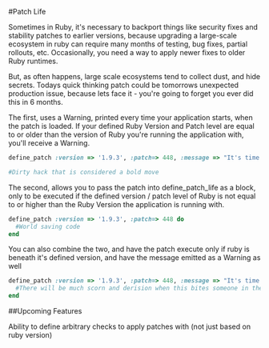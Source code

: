 #Patch Life

Sometimes in Ruby, it's necessary to backport things like security fixes and stability patches to earlier versions, because upgrading a large-scale ecosystem in ruby can require many months of testing, bug fixes, partial rollouts, etc. Occasionally, you need a way to apply newer fixes to older Ruby runtimes.

But, as often happens, large scale ecosystems tend to collect dust, and hide secrets. Todays quick thinking patch could be tomorrows unexpected production issue, because lets face it - you're going to forget you ever did this in 6 months.

The first, uses a Warning, printed every time your application starts, when the patch is loaded. If your defined Ruby Version and Patch level are equal to or older than the version of Ruby you're running the application with, you'll receive a Warning.

```ruby
define_patch :version => '1.9.3', :patch=> 448, :message => "It's time to remove me, as you've upgraded to a version of ruby where this code is no longer needed"

#Dirty hack that is considered a bold move
```

The second, allows you to pass the patch into define_patch_life as a block, only to be executed if the defined version / patch level of Ruby is not equal to or higher than the Ruby Version the application is running with.

```ruby
define_patch :version => '1.9.3', :patch=> 448 do
  #World saving code
end
```

You can also combine the two, and have the patch execute only if ruby is beneath it's defined version, and have the message emitted as a Warning as well

```ruby
define_patch :version => '1.9.3', :patch=> 448, :message => "It's time to remove me, as you've upgraded to a version of ruby where this code is no longer needed" do
  #There will be much scorn and derision when this bites someone in the ass
end
```

##Upcoming Features

Ability to define arbitrary checks to apply patches with (not just based on ruby version)
